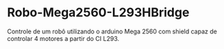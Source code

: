 # Robo-Mega2560-L293HBridge
Controle de um robô utilizando o arduino Mega 2560 com shield capaz de controlar 4 motores a partir do CI L293.
